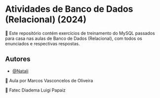 # Atividades de Banco de Dados (Relacional) (2024)

🔎 Este repositório contém exercícios de treinamento do MySQL passados para casa nas aulas de 
Banco de Dados (Relacional), com todos os enunciados e respectivas respostas.

## Autores

- [@Natali](https://github.com/nouveauromance)

🔗 Aula por Marcos Vasconcelos de Oliveira

📍 Fatec Diadema Luigi Papaiz 
